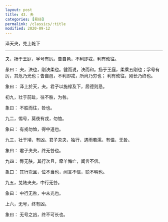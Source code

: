 ```yaml
---
layout: post
title: 43. 夬
categories: [易经]
permalink: /classics/:title
modified: 2020-09-12
---
```


泽天夬，兑上乾下

---

夬，扬于王庭，孚号有厉。告自邑，不利即戎，利有攸往。

彖曰： 夬，決也，刚決柔也。健而说，決而和。扬于王庭，柔乘五刚也；孚号有厉，其危乃光也；告自邑，不利即戎，所尚乃穷也；
利有攸往，刚长乃终也。

象曰： 泽上於天，夬。君子以施禄及下，居德则忌。

初九，壮于前趾，往不胜，为咎。

象曰： 不胜而往，咎也。

九二，惕号，莫夜有戎，勿恤。

象曰： 有戎勿恤，得中道也。

九三，壮于頄，有凶。君子夬夬，独行，遇雨若濡。有愠，无咎。

象曰： 君子夬夬，终无咎也。

九四： 臀无肤，其行次且，牵羊悔亡，闻言不信。

象曰： 其行次且，位不当也，闻言不信，聪不明也。

九五，苋陆夬夬，中行无咎。

象曰： 中行无咎，中未光也。

上六，无号，终有凶。

象曰： 无号之凶，终不可长也。
